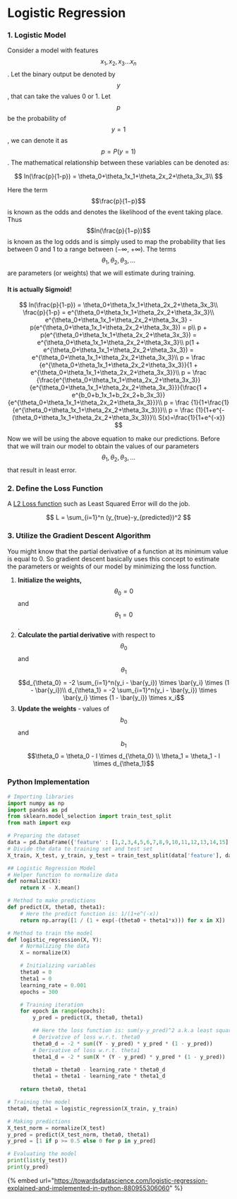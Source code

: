 # Logistic Regression

### 1. Logistic Model

Consider a model with features $$x_1, x_2, x_3 ... x_n$$ . Let the binary output be denoted by $$y$$ , that can take the values 0 or 1. Let $$p$$ be the probability of $$y = 1$$ , we can denote it as $$p = P(y=1)$$ . The mathematical relationship between these variables can be denoted as:

$$
ln(\frac{p}{1-p}) = \theta_0+\theta_1x_1+\theta_2x_2+\theta_3x_3\\
$$

Here the term $$\frac{p}{1−p}$$ is known as the odds and denotes the likelihood of the event taking place. Thus $$ln(\frac{p}{1−p})$$ is known as the log odds and is simply used to map the probability that lies between 0 and 1 to a range between \(−∞, +∞\). The terms $$\theta_1,\theta_2,\theta_3,...$$are parameters \(or weights\) that we will estimate during training.

#### It is actually Sigmoid!



$$
ln(\frac{p}{1-p}) = \theta_0+\theta_1x_1+\theta_2x_2+\theta_3x_3\\
\frac{p}{1-p} = e^{\theta_0+\theta_1x_1+\theta_2x_2+\theta_3x_3}\\
e^{\theta_0+\theta_1x_1+\theta_2x_2+\theta_3x_3} - p(e^{\theta_0+\theta_1x_1+\theta_2x_2+\theta_3x_3}) = p\\
p + p(e^{\theta_0+\theta_1x_1+\theta_2x_2+\theta_3x_3}) = e^{\theta_0+\theta_1x_1+\theta_2x_2+\theta_3x_3}\\
p(1 + e^{\theta_0+\theta_1x_1+\theta_2x_2+\theta_3x_3}) = e^{\theta_0+\theta_1x_1+\theta_2x_2+\theta_3x_3}\\
p = \frac {e^{\theta_0+\theta_1x_1+\theta_2x_2+\theta_3x_3}}{1 + e^{\theta_0+\theta_1x_1+\theta_2x_2+\theta_3x_3}}\\
p = \frac {\frac{e^{\theta_0+\theta_1x_1+\theta_2x_2+\theta_3x_3}}{e^{\theta_0+\theta_1x_1+\theta_2x_2+\theta_3x_3}}}{\frac{1 + e^{b_0+b_1x_1+b_2x_2+b_3x_3}}{e^{\theta_0+\theta_1x_1+\theta_2x_2+\theta_3x_3}}}\\
p = \frac {1}{1+\frac{1}{e^{\theta_0+\theta_1x_1+\theta_2x_2+\theta_3x_3}}}\\
p = \frac {1}{1+e^{-(\theta_0+\theta_1x_1+\theta_2x_2+\theta_3x_3)}}\\
S(x)=\frac{1}{1+e^{-x}}
$$

Now we will be using the above equation to make our predictions. Before that we will train our model to obtain the values of our parameters $$\theta_1,\theta_2,\theta_3,...$$ that result in least error.

### 2. Define the Loss Function

A [L2 Loss function](l1-and-l2-loss-function.md) such as Least Squared Error will do the job.

$$
L = \sum_{i=1}^n (y_{true}-y_{predicted})^2
$$

### 3. Utilize the Gradient Descent Algorithm

You might know that the partial derivative of a function at its minimum value is equal to 0. So gradient descent basically uses this concept to estimate the parameters or weights of our model by minimizing the loss function.

1. **Initialize the weights,** $$\theta_0=0$$ and $$\theta_1=0$$ .
2. **Calculate the partial derivative** with respect to $$\theta_0$$ and $$\theta_1$$ $$d_{\theta_0} = -2 \sum_{i=1}^n(y_i - \bar{y_i}) \times \bar{y_i} \times (1 - \bar{y_i})\\  d_{\theta_1} = -2 \sum_{i=1}^n(y_i - \bar{y_i}) \times \bar{y_i} \times (1 - \bar{y_i}) \times x_i$$ 
3. **Update the weights** - values of $$b_0$$ and $$b_1$$  $$\theta_0 = \theta_0 - l \times d_{\theta_0} \\ \theta_1 = \theta_1 - l \times d_{\theta_1}$$ 

### Python Implementation

```python
# Importing libraries
import numpy as np
import pandas as pd
from sklearn.model_selection import train_test_split
from math import exp

# Preparing the dataset
data = pd.DataFrame({'feature' : [1,2,3,4,5,6,7,8,9,10,11,12,13,14,15], 'label' : [0,0,0,0,0,0,0,1,1,1,1,1,1,1,1]})
# Divide the data to training set and test set
X_train, X_test, y_train, y_test = train_test_split(data['feature'], data['label'], test_size=0.30)

## Logistic Regression Model
# Helper function to normalize data
def normalize(X):
    return X - X.mean()

# Method to make predictions
def predict(X, theta0, theta1):
    # Here the predict function is: 1/(1+e^(-x))
    return np.array([1 / (1 + exp(-(theta0 + theta1*x))) for x in X])

# Method to train the model
def logistic_regression(X, Y):
    # Normalizing the data
    X = normalize(X)

    # Initializing variables
    theta0 = 0
    theta1 = 0
    learning_rate = 0.001
    epochs = 300

    # Training iteration
    for epoch in range(epochs):
        y_pred = predict(X, theta0, theta1)

        ## Here the loss function is: sum(y-y_pred)^2 a.k.a least squared error (LSE)
        # Derivative of loss w.r.t. theta0
        theta0_d = -2 * sum((Y - y_pred) * y_pred * (1 - y_pred))
        # Derivative of loss w.r.t. theta1
        theta1_d = -2 * sum(X * (Y - y_pred) * y_pred * (1 - y_pred))

        theta0 = theta0 - learning_rate * theta0_d
        theta1 = theta1 - learning_rate * theta1_d
    
    return theta0, theta1

# Training the model
theta0, theta1 = logistic_regression(X_train, y_train)   

# Making predictions
X_test_norm = normalize(X_test)
y_pred = predict(X_test_norm, theta0, theta1)
y_pred = [1 if p >= 0.5 else 0 for p in y_pred]

# Evaluating the model
print(list(y_test))
print(y_pred)
```

{% embed url="https://towardsdatascience.com/logistic-regression-explained-and-implemented-in-python-880955306060" %}



